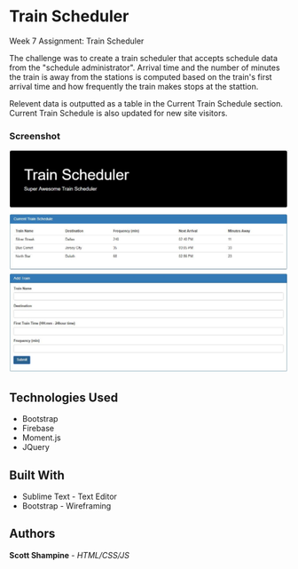 # Train Scheduler
Week 7 Assignment: Train Scheduler

The challenge was to create a train scheduler that accepts schedule data from the "schedule administrator". Arrival time and the number of minutes the train is away from the stations is computed based on the train's first arrival time and how frequently the train makes stops at the stattion.

Relevent data is outputted as a table in the Current Train Schedule section. Current Train Schedule is also updated for new site visitors.

### Screenshot

![picture alt](https://github.com/sshampine/trainschedule/blob/master/assets/images/main.jpg "Screenshot of Train Scheduler")

## Technologies Used
* Bootstrap
* Firebase
* Moment.js
* JQuery

## Built With
* Sublime Text - Text Editor
* Bootstrap - Wireframing

## Authors
**Scott Shampine** - *HTML/CSS/JS*

